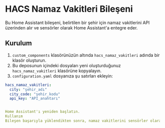 # HACS Namaz Vakitleri Bileşeni

Bu Home Assistant bileşeni, belirtilen bir şehir için namaz vakitlerini API üzerinden alır ve sensörler olarak Home Assistant'a entegre eder.

## Kurulum

1. `custom_components` klasörünüzün altında `hacs_namaz_vakitleri` adında bir klasör oluşturun.
2. Bu deposunun içindeki dosyaları yeni oluşturduğunuz `hacs_namaz_vakitleri` klasörüne kopyalayın.
3. `configuration.yaml` dosyanıza şu satırları ekleyin:

```yaml
hacs_namaz_vakitleri:
  city: "şehir_adı"
  city_code: "şehir_kodu"
  api_key: "API_anahtarı"


Home Assistant'ı yeniden başlatın.
Kullanım
Bileşen başarıyla yüklendikten sonra, namaz vakitlerini sensörler olarak Home Assistant'ta görebilirsiniz. Ayrıca, sensörlerle ilgili yapılandırma seçenekleri ve otomatik güncelleme aralıklarını configuration.yaml dosyanızda ayarlayabilirsiniz.
